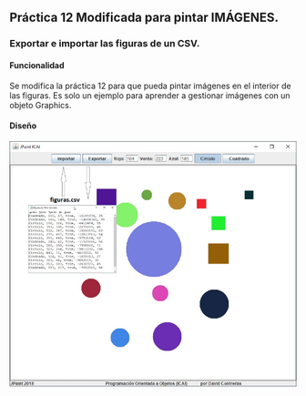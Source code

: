 ## Práctica 12 Modificada para pintar IMÁGENES.
### Exportar e importar las figuras de un CSV.

#### Funcionalidad

Se modifica la práctica 12 para que pueda pintar imágenes en el interior de las figuras.
Es solo un ejemplo para aprender a gestionar imágenes con un objeto Graphics.

#### Diseño 

![alt text](https://raw.githubusercontent.com/DavidContrerasICAI/javaCourseExamples/master/12.dibujoVentanaFicherosTexto/output.jpg)




